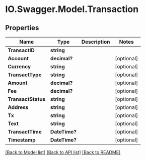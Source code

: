 # IO.Swagger.Model.Transaction
## Properties

Name | Type | Description | Notes
------------ | ------------- | ------------- | -------------
**TransactID** | **string** |  | 
**Account** | **decimal?** |  | [optional] 
**Currency** | **string** |  | [optional] 
**TransactType** | **string** |  | [optional] 
**Amount** | **decimal?** |  | [optional] 
**Fee** | **decimal?** |  | [optional] 
**TransactStatus** | **string** |  | [optional] 
**Address** | **string** |  | [optional] 
**Tx** | **string** |  | [optional] 
**Text** | **string** |  | [optional] 
**TransactTime** | **DateTime?** |  | [optional] 
**Timestamp** | **DateTime?** |  | [optional] 

[[Back to Model list]](../README.md#documentation-for-models) [[Back to API list]](../README.md#documentation-for-api-endpoints) [[Back to README]](../README.md)

